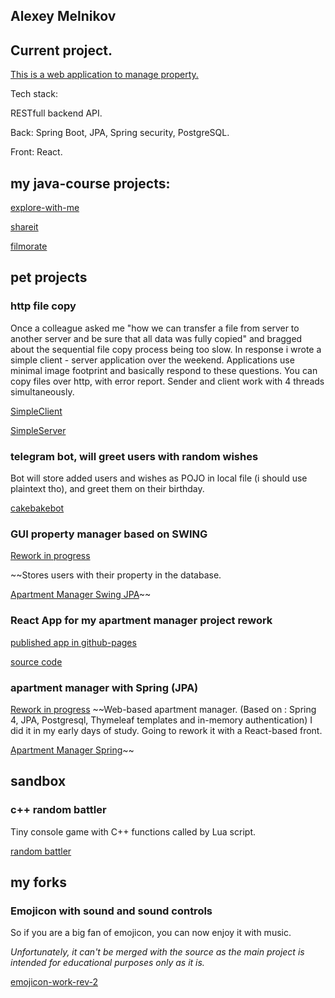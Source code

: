 ## Alexey Melnikov

## Current project.
  [This is a web application to manage property.](https://github.com/unstablecookie/aptMgrSpringReact)
  
  Tech stack:
  
  RESTfull backend API.
  
  Back: Spring Boot, JPA, Spring security, PostgreSQL.
  
  Front: React.


## my java-course projects:

[explore-with-me](https://github.com/unstablecookie/java-explore-with-me)

[shareit](https://github.com/unstablecookie/java-shareit)

[filmorate](https://github.com/unstablecookie/java-filmorate)


## pet projects

### http file copy

  Once a colleague asked me "how we can transfer a file from server to another server and be sure that all data was fully copied" and bragged about the sequential file copy process being too slow.
  In response i wrote a simple client - server application over the weekend. Applications use minimal image footprint and basically respond to these questions.
  You can copy files over http, with error report.
  Sender and client work with 4 threads simultaneously.
  
  [SimpleClient](https://github.com/unstablecookie/SimpleClient)
  
  [SimpleServer](https://github.com/unstablecookie/SimpleServer)


### telegram bot, will greet users with random wishes

  Bot will store added users and wishes as POJO in local file (i should use plaintext tho), and greet them on their birthday.
  
  [cakebakebot](https://github.com/unstablecookie/cakebakebot)


### GUI property manager based on SWING
  [Rework in progress](https://github.com/unstablecookie/aptMgrSpringReact)

  ~~Stores users with their property in the database.
  
  [Apartment Manager Swing JPA](https://github.com/unstablecookie/ApartmentManagerSwingJPA)~~


### React App for my apartment manager project rework

  [published app in github-pages](https://unstablecookie.github.io/basichouseplanner/)
  
  [source code](https://github.com/unstablecookie/basichouseplanner)


### apartment manager with Spring (JPA)
  [Rework in progress](https://github.com/unstablecookie/aptMgrSpringReact)
  ~~Web-based apartment manager. (Based on : Spring 4, JPA, Postgresql, Thymeleaf templates and in-memory authentication)
  I did it in my early days of study. Going to rework it with a React-based front. 
  
  [Apartment Manager Spring](https://github.com/unstablecookie/ApartmentManagerSpring)~~


## sandbox

### c++ random battler

  Tiny console game with C++ functions called by Lua script.

  [random battler](https://github.com/unstablecookie/randombattler)



## my forks

### Emojicon with sound and sound controls

So if you are a big fan of emojicon, you can now enjoy it with music.

*Unfortunately, it can't be merged with the source as the main project is intended for educational purposes only as it is.*

[emojicon-work-rev-2](https://github.com/unstablecookie/emojicon-work-rev-2)




<!--
**unstablecookie/unstablecookie** is a ✨ _special_ ✨ repository because its `README.md` (this file) appears on your GitHub profile.

Here are some ideas to get you started:

- 🔭 I’m currently working on ...
- 🌱 I’m currently learning ...
- 👯 I’m looking to collaborate on ...
- 🤔 I’m looking for help with ...
- 💬 Ask me about ...
- 📫 How to reach me: ...
- 😄 Pronouns: ...
- ⚡ Fun fact: ...
-->
